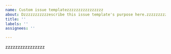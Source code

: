 ```yaml
---
name: Custom issue templatezzzzzzzzzzzzzzzz
about: Dzzzzzzzzzzzescribe this issue template's purpose here.zzzzzzzzzz
title: ''
labels: ''
assignees: ''

---
```


zzzzzzzzzzzzzzzz
